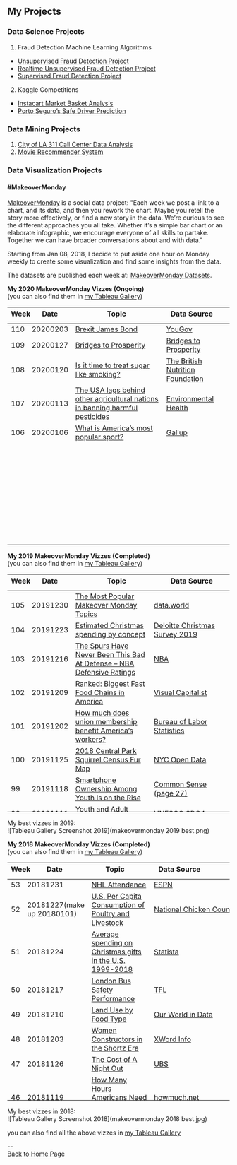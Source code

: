 <head>
 <!-- Global site tag (gtag.js) - Google Analytics -->
<script async src="https://www.googletagmanager.com/gtag/js?id=UA-112502179-1"></script>
<script>
  window.dataLayer = window.dataLayer || [];
  function gtag(){dataLayer.push(arguments);}
  gtag('js', new Date());

  gtag('config', 'UA-112502179-1');
</script>
</head>

## My Projects

### Data Science Projects
1. Fraud Detection Machine Learning Algorithms
 - [Unsupervised Fraud Detection Project](https://github.com/yudong-94/Unsupervised-Fraud-Detection-Algorithm)
 - [Realtime Unsupervised Fraud Detection Project](https://github.com/yudong-94/Realtime-Unsupervised-Fraud-Detection-Algorithm)
 - [Supervised Fraud Detection Project](https://github.com/yudong-94/Supervised-Fraud-Detection-Algorithm)
2. Kaggle Competitions
 - [Instacart Market Basket Analysis](https://github.com/yudong-94/Kaggle-Instacart-Market-Basket-Analysis)
 - [Porto Seguro’s Safe Driver Prediction](https://github.com/yudong-94/Kaggle-Safe-Driver-Prediction)


### Data Mining Projects
1. [City of LA 311 Call Center Data Analysis](https://github.com/yudong-94/City-of-LA-311-Call-Center-Data-Analysis)
2. [Movie Recommender System](https://github.com/yudong-94/My-Movie-Recommender)


### Data Visualization Projects


#### \#MakeoverMonday

[MakeoverMonday](http://www.makeovermonday.co.uk/) is a social data project:
"Each week we post a link to a chart, and its data, and then you rework the chart.
Maybe you retell the story more effectively, or find a new story in the data.
We’re curious to see the different approaches you all take. Whether it’s a simple bar chart or an elaborate infographic, we encourage everyone of all skills to partake.
Together we can have broader conversations about and with data."

Starting from Jan 08, 2018, I decide to put aside one hour on Monday weekly to create some visualization and find some insights from the data.

The datasets are published each week at: [MakeoverMonday Datasets](http://www.makeovermonday.co.uk/data/).  


**My 2020 MakeoverMonday Vizzes (Ongoing)**  
(you can also find them in [my Tableau Gallery](https://public.tableau.com/profile/yu.dong#!/))  
  

<table>
<thead style="display:block;width:100%;">
<tr style="display:block;">
<th align="left" width="5%">Week</th>
<th width="15%">Date</th>
<th width="50%">Topic</th>
<th align="left" width="30%">Data Source</th>
</tr>
</thead>
<tbody style="display:block;height:500px;overflow:auto;width:100%;">
<tr>
<td align="left">110</td>
<td>20200203</td>
<td><a href="https://yudong-94.github.io/personal-website/projects/data%20viz/MakeOverMonday20200203">Brexit James Bond</a></td>
<td align="left"><a href="https://d25d2506sfb94s.cloudfront.net/cumulus_uploads/document/sur4dbksy5/Bond_180925_ResultsWithCode.pdf">YouGov</a></td>
</tr>
<tr>
<td align="left">109</td>
<td>20200127</td>
<td><a href="https://yudong-94.github.io/personal-website/projects/data%20viz/MakeOverMonday20200127">Bridges to Prosperity</a></td>
<td align="left"><a href="https://bridges.app.box.com/s/pdvbowjrsakl6t2mmx0zpnzm1f1tzzu2">Bridges to Prosperity</a></td>
</tr>
<tr>
<td align="left">108</td>
<td>20200120</td>
<td><a href="https://yudong-94.github.io/personal-website/projects/data%20viz/MakeOverMonday20200120">Is it time to treat sugar like smoking?</a></td>
<td align="left"><a href="https://www.nutrition.org.uk/nutritioninthenews/new-reports/ndnsyears7and8.html">The British Nutrition Foundation</a></td>
</tr>
<tr>
<td align="left">107</td>
<td>20200113</td>
<td><a href="https://yudong-94.github.io/personal-website/projects/data%20viz/MakeOverMonday20200113">The USA lags behind other agricultural nations in banning harmful pesticides</a></td>
<td align="left"><a href="https://ehjournal.biomedcentral.com/articles/10.1186/s12940-019-0488-0">Environmental Health</a></td>
</tr>
<tr>
<td align="left">106</td>
<td>20200106</td>
<td><a href="https://yudong-94.github.io/personal-website/projects/data%20viz/MakeOverMonday20200106">What is America’s most popular sport?</a></td>
<td align="left"><a href="https://news.gallup.com/poll/4735/sports.aspx#1">Gallup</a></td>
</tr>
</tbody>
</table>


  
  
**My 2019 MakeoverMonday Vizzes (Completed)**  
(you can also find them in [my Tableau Gallery](https://public.tableau.com/profile/yu.dong#!/))  


<table>
<thead style="display:block;width:100%;">
<tr style="display:block;">
<th align="left" width="5%">Week</th>
<th width="15%">Date</th>
<th width="50%">Topic</th>
<th align="left" width="30%">Data Source</th>
</tr>
</thead>
<tbody style="display:block;height:500px;overflow:auto;width:100%;">
<tr>
<td align="left">105</td>
<td>20191230</td>
<td><a href="https://yudong-94.github.io/personal-website/projects/data%20viz/MakeOverMonday20191230">The Most Popular Makeover Monday Topics</a></td>
<td align="left"><a href="https://data.world/makeovermonday/2019w53">data.world</a></td>
</tr>
<tr>
<td align="left">104</td>
<td>20191223</td>
<td><a href="https://yudong-94.github.io/personal-website/projects/data%20viz/MakeOverMonday20191223">Estimated Christmas spending by concept</a></td>
<td align="left"><a href="https://www2.deloitte.com/uk/en/pages/consumer-business/articles/deloitte-christmas-survey-2019.html">Deloitte Christmas Survey 2019</a></td>
</tr>
<tr>
<td align="left">103</td>
<td>20191216</td>
<td><a href="https://yudong-94.github.io/personal-website/projects/data%20viz/MakeOverMonday20191216">The Spurs Have Never Been This Bad At Defense – NBA Defensive Ratings</a></td>
<td align="left"><a href="https://stats.nba.com/teams/defense/?sort=DEF_RATING&dir=-1&Season=2019-20&SeasonType=Regular%20Season">NBA</a></td>
</tr>
<tr>
<td align="left">102</td>
<td>20191209</td>
<td><a href="https://yudong-94.github.io/personal-website/projects/data%20viz/MakeOverMonday20191209">Ranked: Biggest Fast Food Chains in America</a></td>
<td align="left"><a href="https://www.visualcapitalist.com/biggest-fast-food-chains-in-america/">Visual Capitalist</a></td>
</tr>
<tr>
<td align="left">101</td>
<td>20191202</td>
<td><a href="https://yudong-94.github.io/personal-website/projects/data%20viz/MakeOverMonday20191202">How much does union membership benefit America’s workers?</a></td>
<td align="left"><a href="https://www.bls.gov/webapps/legacy/cpslutab2.htm">Bureau of Labor Statistics</a></td>
</tr>
<tr>
<td align="left">100</td>
<td>20191125</td>
<td><a href="https://yudong-94.github.io/personal-website/projects/data%20viz/MakeOverMonday20191125">2018 Central Park Squirrel Census Fur Map</a></td>
<td align="left"><a href="https://data.cityofnewyork.us/Environment/2018-Central-Park-Squirrel-Census-Squirrel-Data/vfnx-vebw">NYC Open Data</a></td>
</tr>
<tr>
<td align="left">99</td>
<td>20191118</td>
<td><a href="https://yudong-94.github.io/personal-website/projects/data%20viz/MakeOverMonday20191118">Smartphone Ownership Among Youth Is on the Rise</a></td>
<td align="left"><a href="https://www.commonsensemedia.org/sites/default/files/uploads/research/2019-census-8-to-18-full-report-updated.pdf">Common Sense (page 27)</a></td>
</tr>
<tr>
<td align="left">98</td>
<td>20191111</td>
<td><a href="https://yudong-94.github.io/personal-website/projects/data%20viz/MakeOverMonday20191111">Youth and Adult Literacy Rates</a></td>
<td align="left"><a href="http://data.uis.unesco.org/index.aspx?queryid=3482">UNESCO SDG4</a></td>
</tr>
<tr>
<td align="left">97</td>
<td>20191104</td>
<td><a href="https://yudong-94.github.io/personal-website/projects/data%20viz/MakeOverMonday20191104">Las Vegas Convention Attendance & Visitor Traffic: Jan 1970-Oct 2019</a></td>
<td align="left"><a href="https://www.lvcva.com/stats-and-facts/visitor-statistics/">Las Vegas Convention and Visitors Authority</a></td>
</tr>
<tr>
<td align="left">96</td>
<td>20191028</td>
<td><a href="https://yudong-94.github.io/personal-website/projects/data%20viz/MakeOverMonday20191028">World Cities Ranked by Average Annual Sunshine Hours</a></td>
<td align="left"><a href="https://en.m.wikipedia.org/wiki/List_of_cities_by_sunshine_duration">Wikipedia</a></td>
</tr>
<tr>
<td align="left">95</td>
<td>20191021</td>
<td><a href="https://yudong-94.github.io/personal-website/projects/data%20viz/MakeOverMonday20191021">The age at which most people are dying by suicide</a></td>
<td align="left"><a href="https://data.world/makeovermonday/2019w43">Office for National Statistics</a></td>
</tr>
<tr>
<td align="left">94</td>
<td>20191014</td>
<td><a href="https://yudong-94.github.io/personal-website/projects/data%20viz/MakeOverMonday20191014">Ironman World Championship Medalists</a></td>
<td align="left"><a href="https://en.wikipedia.org/wiki/Ironman_World_Championship">Wikipedia</a></td>
</tr>
<tr>
<td align="left">93</td>
<td>20191007</td>
<td><a href="https://yudong-94.github.io/personal-website/projects/data%20viz/MakeOverMonday20191007">Donations accepted by political parties</a></td>
<td align="left"><a href="http://search.electoralcommission.org.uk/?currentPage=1&rows=10&sort=AcceptedDate&order=desc&tab=1&et=pp&et=ppm&et=tp&et=perpar&et=rd&isIrishSourceYes=true&isIrishSourceNo=true&prePoll=false&postPoll=true&register=gb&register=ni&register=none&optCols=Register&optCols=CampaigningName&optCols=AccountingUnitsAsCentralParty&optCols=IsSponsorship&optCols=IsIrishSource&optCols=RegulatedDoneeType&optCols=CompanyRegistrationNumber&optCols=Postcode&optCols=NatureOfDonation&optCols=PurposeOfVisit&optCols=DonationAction&optCols=ReportedDate&optCols=IsReportedPrePoll&optCols=ReportingPeriodName&optCols=IsBequest&optCols=IsAggregation">The Electoral Commission</a></td>
</tr>
<tr>
<td align="left">92</td>
<td>20190930</td>
<td><a href="https://yudong-94.github.io/personal-website/projects/data%20viz/MakeOverMonday20190930">London Population Predictions</a></td>
<td align="left"><a href="https://data.london.gov.uk/download/projections/fcda413b-2b3a-44cd-a692-242bc45ffe24/central_trend_2017_base.xlsx">London Datastore</a></td>
</tr>
<tr>
<td align="left">91</td>
<td>20190923</td>
<td><a href="https://yudong-94.github.io/personal-website/projects/data%20viz/MakeOverMonday20190923">Evictions in San Francisco</a></td>
<td align="left"><a href="https://data.sfgov.org/Housing-and-Buildings/Eviction-Notices/5cei-gny5">DataSF</a></td>
</tr>
<tr>
<td align="left">90</td>
<td>20190916</td>
<td><a href="https://yudong-94.github.io/personal-website/projects/data%20viz/MakeOverMonday20190916">Positive Impact Events – Committments from the Event Industry for the Sustainable Development Goals</a></td>
<td align="left"><a href="https://events.myworld2030.org/">MyWorld2030 Events Survey</a></td>
</tr>
<tr>
<td align="left">89</td>
<td>20190909</td>
<td><a href="https://yudong-94.github.io/personal-website/projects/data%20viz/MakeOverMonday20190909">James Patterson Book Checkouts at Seattle Libraries</a></td>
<td align="left"><a href="https://data.seattle.gov/Community/Checkouts-by-Title/tmmm-ytt6/data">Seattle Open Data</a></td>
</tr>
<tr>
<td align="left">88</td>
<td>20190902</td>
<td><a href="https://yudong-94.github.io/personal-website/projects/data%20viz/MakeOverMonday20190902">Fall is favorite season for most Americans</a></td>
<td align="left"><a href="https://today.yougov.com/topics/lifestyle/articles-reports/2013/06/10/fall-favorite-season-most-americans-33-heartland-l">YouGov</a></td>
</tr>
<tr>
<td align="left">87</td>
<td>20190826</td>
<td><a href="https://yudong-94.github.io/personal-website/projects/data%20viz/MakeOverMonday20190826">PCs to Become the Smallest Gaming Platform in 2018</a></td>
<td align="left"><a href="https://www.statista.com/chart/13789/worldwide-video-game-revenue-forecast/">Statista</a></td>
</tr>
<tr>
<td align="left">86</td>
<td>20190819</td>
<td><a href="https://yudong-94.github.io/personal-website/projects/data%20viz/MakeOverMonday20190819">Americans touch their smartphones 2,617 times a day</a></td>
<td align="left"><a href="https://www.pewinternet.org/2018/08/22/how-teens-and-parents-navigate-screen-time-and-device-distractions/pi_2018-08-22_teens-screentime_0-01/">Pew Research Center</a></td>
</tr>
<tr>
<td align="left">85</td>
<td>20190812</td>
<td><a href="https://yudong-94.github.io/personal-website/projects/data%20viz/MakeOverMonday20190812">A bird’s-eye view of clinical trials</a></td>
<td align="left"><a href="https://www.aerodatalab.org/birds-eye-view-of-research-landscape">Aero Data Lab</a></td>
</tr>
<tr>
<td align="left">84</td>
<td>20190805</td>
<td><a href="https://yudong-94.github.io/personal-website/projects/data%20viz/MakeOverMonday20190805">The power switch: tracking Britain’s record coal-free run</a></td>
<td align="left"><a href="https://www.gridwatch.templar.co.uk/download.php">Gridwatch</a></td>
</tr>
<tr>
<td align="left">83</td>
<td>20190729</td>
<td><a href="https://yudong-94.github.io/personal-website/projects/data%20viz/MakeOverMonday20190729">STD Infections Rates in America</a></td>
<td align="left"><a href="https://wonder.cdc.gov/controller/datarequest/D128">CDC</a></td>
</tr>
<tr>
<td align="left">82</td>
<td>20190722</td>
<td><a href="https://yudong-94.github.io/personal-website/projects/data%20viz/MakeOverMonday20190722">Arsenal FC’s 2018/19 season</a></td>
<td align="left"><a href="https://www.premierleague.com/stats/top/players/goals">Premier League Stat Center</a></td>
</tr>
<tr>
<td align="left">81</td>
<td>20190715</td>
<td><a href="https://yudong-94.github.io/personal-website/projects/data%20viz/MakeOverMonday20190715">The share of Americans not having sex has reached a record high</a></td>
<td align="left"><a href="https://gssdataexplorer.norc.org/variables/5057/vshow">General Social Survey</a></td>
</tr>
<tr>
<td align="left">80</td>
<td>20190708</td>
<td><a href="https://yudong-94.github.io/personal-website/projects/data%20viz/MakeOverMonday20190708">Asylum Applications in EU</a></td>
<td align="left"><a href="http://appsso.eurostat.ec.europa.eu/nui/show.do?dataset=migr_asyappctza&lang=en">Eurostsat</a></td>
</tr>
<tr>
<td align="left">79</td>
<td>20190701</td>
<td><a href="https://yudong-94.github.io/personal-website/projects/data%20viz/MakeOverMonday20190701">Game of Thrones Deaths</a></td>
<td align="left"><a href="https://data.world/datasaurusrex/game-of-thones-deaths">David Murphy</a></td>
</tr>
<tr>
<td align="left">78</td>
<td>20190624</td>
<td><a href="https://yudong-94.github.io/personal-website/projects/data%20viz/MakeOverMonday20190624">Alcohol Consumption By Country</a></td>
<td align="left"><a href="https://www.worldatlas.com/articles/who-drinks-the-most-alcohol-consumption-by-country.html">World Atlas</a></td>
</tr>
<tr>
<td align="left">77</td>
<td>20190617</td>
<td><a href="https://yudong-94.github.io/personal-website/projects/data%20viz/MakeOverMonday20190617">Berlin Airbnb Ratings</a></td>
<td align="left"><a href="http://insideairbnb.com/get-the-data.html" rel="nofollow">Inside Airbnb</a></td>
</tr>
<tr>
<td align="left">76</td>
<td>20190610</td>
<td><a href="https://yudong-94.github.io/personal-website/projects/data%20viz/MakeOverMonday20190610">Is it wrong for same-sex couples to have sexual relations?</a></td>
<td align="left"><a href="https://gssdataexplorer.norc.org/trends/Gender%20&%20Marriage?measure=homosex" rel="nofollow">GSS Data Explorer</a></td>
</tr>
<tr>
<td align="left">75</td>
<td>20190603</td>
<td><a href="https://yudong-94.github.io/personal-website/projects/data%20viz/MakeOverMonday20190603">Sleepless in America?</a></td>
<td align="left"><a href="https://www.bls.gov/tus/database.htm" rel="nofollow">American Time Use Survey</a></td>
</tr>
<tr>
<td align="left">74</td>
<td>20190527</td>
<td><a href="https://yudong-94.github.io/personal-website/projects/data%20viz/MakeOverMonday20190527">CO2 emissions per capita</a></td>
<td align="left"><a href="http://api.worldbank.org/v2/en/indicator/EN.ATM.CO2E.PC?downloadformat=csv" rel="nofollow">World Bank</a></td>
</tr>
<tr>
<td align="left">73</td>
<td>20190520</td>
<td><a href="https://yudong-94.github.io/personal-website/projects/data%20viz/MakeOverMonday20190520">North American Bear Attacks</a></td>
<td align="left"><a href="https://en.wikipedia.org/wiki/List_of_fatal_bear_attacks_in_North_America" rel="nofollow">Wikipedia</a></td>
</tr>
<tr>
<td align="left">72</td>
<td>20190513</td>
<td><a href="https://yudong-94.github.io/personal-website/projects/data%20viz/MakeOverMonday20190513">Rhino Poaching in South Africa</a></td>
<td align="left"><a href="http://www.poachingfacts.com/poaching-statistics/rhino-poaching-statistics/" rel="nofollow">Department of Environmental Affairs</a></td>
</tr>
<tr>
<td align="left">71</td>
<td>20190506</td>
<td><a href="https://yudong-94.github.io/personal-website/projects/data%20viz/MakeOverMonday20190506">Major League Baseball Most Efficient Batters</a></td>
<td align="left"><a href="http://www.seanlahman.com/baseball-archive/statistics" rel="nofollow">Lahman’s Baseball Database</a></td>
</tr>
<tr>
<td align="left">70</td>
<td>20190429</td>
<td><a href="https://yudong-94.github.io/personal-website/projects/data%20viz/MakeOverMonday20190429">ISS Spacewalks</a></td>
<td align="left"><a href="https://www.nasa.gov/mission_pages/station/spacewalks/" rel="nofollow">NASA</a></td>
</tr>
<tr>
<td align="left">69</td>
<td>20190422</td>
<td><a href="https://yudong-94.github.io/personal-website/projects/data%20viz/MakeOverMonday20190422">Steph Curry’s Stadium Popcorn Rankings</a></td>
<td align="left"><a href="https://twitter.com/StephenCurry30" rel="nofollow">Stephen Curry</a></td>
</tr>
<tr>
<td align="left">68</td>
<td>20190415</td>
<td><a href="https://yudong-94.github.io/personal-website/projects/data%20viz/MakeOverMonday20190415">The words in ‘Info We Trust’</a></td>
<td align="left"><a href="https://infowetrust.com/inspire/" rel="nofollow">RJ Andrews (Author)</a></td>
</tr>
<tr>
<td align="left">67</td>
<td>20190408</td>
<td><a href="https://yudong-94.github.io/personal-website/projects/data%20viz/MakeOverMonday20190408">Ranking the States by Fiscal Condition</a></td>
<td align="left"><a href="https://www.mercatus.org/statefiscalrankings" rel="nofollow">Mercatus Center</a></td>
</tr>
<tr>
<td align="left">66</td>
<td>20190401</td>
<td><a href="https://yudong-94.github.io/personal-website/projects/data%20viz/MakeOverMonday20190401">Wastes on UK Beaches</a></td>
<td align="left"><a href="https://www.mcsuk.org/media/GBBC_2017_Report.pdf" rel="nofollow">Great British Beach Clean Report 2017</a></td>
</tr>
<tr>
<td align="left">65</td>
<td>20190325</td>
<td><a href="https://yudong-94.github.io/personal-website/projects/data%20viz/MakeOverMonday20190325">Consumer Spending by Generation</a></td>
<td align="left"><a href="https://finance.yahoo.com/news/chart-reveals-huge-difference-millennials-201133732.html" rel="nofollow">Bank of America Merrill Lynch</a></td>
</tr>
<tr>
<td align="left">64</td>
<td>20190318</td>
<td><a href="https://yudong-94.github.io/personal-website/projects/data%20viz/MakeOverMonday20190318">How do we really feel about women leaders?</a></td>
<td align="left"><a href="https://www2.kantar.com/l/208642/2018-11-23/823bj/208642/80069/The_Reykjavik_Index_for_Leadership_Report_DIGITAL.pdf" rel="nofollow">The Reykjavik Index for Leadership</a></td>
</tr>
<tr>
<td align="left">63</td>
<td>20190311</td>
<td><a href="https://yudong-94.github.io/personal-website/projects/data%20viz/MakeOverMonday20190311">Philadelphia Real Estate Transfers</a></td>
<td align="left"><a href="https://www.opendataphilly.org/" rel="nofollow">OpenDataPhilly</a></td>
</tr>
<tr>
<td align="left">62</td>
<td>20190304</td>
<td><a href="https://yudong-94.github.io/personal-website/projects/data%20viz/MakeOverMonday20190304">World Development Indicators – Health and Equality</a></td>
<td align="left"><a href="https://datacatalog.worldbank.org/dataset/world-development-indicators" rel="nofollow">World Bank</a></td>
</tr>
<tr>
<td align="left">61</td>
<td>20190225</td>
<td><a href="https://yudong-94.github.io/personal-website/projects/data%20viz/MakeOverMonday20190225">Economic value of the bicycle industry</a></td>
<td align="left"><a href="http://www.sqw.co.uk/" rel="nofollow">SQW</a></td>
</tr>
<tr>
<td align="left">60</td>
<td>20190218</td>
<td><a href="https://yudong-94.github.io/personal-website/projects/data%20viz/MakeOverMonday20190218">Which States Produce the Most Wind Energy</a></td>
<td align="left"><a href="https://www.chooseenergy.com/news/article/best-worst-ranked-states-wind-power/" rel="nofollow">American Wind Energy Association via Choose Engery</a></td>
</tr>
<tr>
<td align="left">59</td>
<td>20190211</td>
<td><a href="https://yudong-94.github.io/personal-website/projects/data%20viz/MakeOverMonday20190211">Trump’s “Executive Time”</a></td>
<td align="left"><a href="https://www.axios.com/donald-trump-private-schedules-leak-executive-time-34e67fbb-3af6-48df-aefb-52e02c334255.html" rel="nofollow">Axios</a></td>
</tr>
<tr>
<td align="left">58</td>
<td>20190204</td>
<td><a href="https://yudong-94.github.io/personal-website/projects/data%20viz/MakeOverMonday20190204">How Chinese New Year Compares With Thanksgiving</a></td>
<td align="left"><a href="https://www.statista.com/chart/3246/how-chinese-new-year-compares-with-thanksgiving/" rel="nofollow">Bloomberg via Statista</a></td>
</tr>
<tr>
<td align="left">57</td>
<td>20190128</td>
<td><a href="https://yudong-94.github.io/personal-website/projects/data%20viz/MakeOverMonday20190128">Digital Economy and Society Index (DESI)</a></td>
<td align="left"><a href="https://digital-agenda-data.eu/charts/desi-components" rel="nofollow">European Commission</a></td>
</tr>
<tr>
<td align="left">56</td>
<td>20190121</td>
<td><a href="https://yudong-94.github.io/personal-website/projects/data%20viz/MakeOverMonday20190121">Energy Use at 10 Downing Street</a></td>
<td align="left"><a href="https://platform.carbonculture.net/apps/studydata/data-download?year=2018&id=9&subject=places" rel="nofollow">CarbonCulture</a></td>
</tr>
<tr>
<td align="left">55</td>
<td>20190114</td>
<td><a href="https://yudong-94.github.io/personal-website/projects/data%20viz/MakeOverMonday20190114">How many people earned the Federal minimum wage or less in each State?</a></td>
<td align="left"><a href="https://www.bls.gov/opub/reports/minimum-wage/2017/home.htm" rel="nofollow">Bureau of Labor Statistics</a></td>
</tr>
<tr>
<td align="left">54</td>
<td>20190107</td>
<td><a href="https://yudong-94.github.io/personal-website/projects/data%20viz/MakeOverMonday20190107">Press Freedom’s Dark Horizon</a></td>
<td align="left"><a href="https://freedomhouse.org/sites/default/files/FOTP1980-FOTP2017_Public-Data.xlsx" rel="nofollow">Freedomhouse.org</a></td>
</tr>
</tbody>
</table>



My best vizzes in 2019:  
![Tableau Gallery Screenshot 2019](makeovermonday 2019 best.png)  



**My 2018 MakeoverMonday Vizzes (Completed)**  
(you can also find them in [my Tableau Gallery](https://public.tableau.com/profile/yu.dong#!/))  

<table>
<thead style="display:block;width:100%;">
<tr style="display:block;">
<th align="left" width="3%">Week</th>
<th width="20%">Date</th>
<th width="40%">Topic</th>
<th align="left" width="37%">Data Source</th>
</tr>
</thead>
<tbody style="display:block;height:500px;overflow:auto;width:100%;">
<tr>
<td align="left">53</td>
<td>20181231</td>
<td><a href="https://yudong-94.github.io/personal-website/projects/data%20viz/MakeOverMonday20181231">NHL Attendance</a></td>
<td align="left"><a href="http://www.espn.com/nhl/attendance/_/year/2018" rel="nofollow">ESPN</a></td>
</tr>
<tr>
<td align="left">52</td>
<td>20181227(make up 20180101)</td>
<td><a href="https://yudong-94.github.io/personal-website/projects/data%20viz/MakeOverMonday20181227">U.S. Per Capita Consumption of Poultry and Livestock</a></td>
<td align="left"><a href="http://www.nationalchickencouncil.org/about-the-industry/statistics/per-capita-consumption-of-poultry-and-livestock-1965-to-estimated-2012-in-pounds/" rel="nofollow">National Chicken Council</a></td>
</tr>
<tr>
<td align="left">51</td>
<td>20181224</td>
<td><a href="https://yudong-94.github.io/personal-website/projects/data%20viz/MakeOverMonday20181224">Average spending on Christmas gifts in the U.S. 1999-2018</a></td>
<td align="left"><a href="https://www.statista.com/statistics/246963/christmas-spending-in-the-us-during-november/" rel="nofollow">Statista</a></td>
</tr>
<tr>
<td align="left">50</td>
<td>20181217</td>
<td><a href="https://yudong-94.github.io/personal-website/projects/data%20viz/MakeOverMonday20181217">London Bus Safety Performance</a></td>
<td align="left"><a href="https://tfl.gov.uk/corporate/publications-and-reports/bus-safety-data" rel="nofollow">TFL</a></td>
</tr>
<tr>
<td align="left">49</td>
<td>20181210</td>
<td><a href="https://yudong-94.github.io/personal-website/projects/data%20viz/MakeOverMonday20181210">Land Use by Food Type</a></td>
<td align="left"><a href="https://ourworldindata.org/grapher/land-use-per-gram-of-protein-by-food-type" rel="nofollow">Our World in Data</a></td>
</tr>
<tr>
<td align="left">48</td>
<td>20181203</td>
<td><a href="https://yudong-94.github.io/personal-website/projects/data%20viz/MakeOverMonday20181203">Women Constructors in the Shortz Era</a></td>
<td align="left"><a href="https://www.xwordinfo.com/" rel="nofollow">XWord Info</a></td>
</tr>
<tr>
<td align="left">47</td>
<td>20181126</td>
<td><a href="https://yudong-94.github.io/personal-website/projects/data%20viz/MakeOverMonday20181126">The Cost of A Night Out</a></td>
<td align="left"><a href="https://www.ubs.com/microsites/prices-earnings/en/stories/7-dinner-in-paris-party-in-miami-the-cheapest-and-priciest-cities-for-a-night-out/" rel="nofollow">UBS</a></td>
</tr>
<tr>
<td align="left">46</td>
<td>20181119</td>
<td><a href="https://yudong-94.github.io/personal-website/projects/data%20viz/MakeOverMonday20181119">How Many Hours Americans Need to Work to Pay Their Mortgage</a></td>
<td align="left"><a href="https://howmuch.net/sources/hours-work-afford-home" rel="nofollow">howmuch.net</a></td>
</tr>
<tr>
<td align="left">45</td>
<td>20181112</td>
<td><a href="https://yudong-94.github.io/personal-website/projects/data%20viz/MakeOverMonday20181112">Diversity in Tech</a></td>
<td align="left"><a href="https://docs.google.com/spreadsheets/d/1e5jevLJTK9Aayob2msk4Ss9qIMCqfris4m_m0kXO-7s/edit#gid=65558231" rel="nofollow">Company and Press Reports</a></td>
</tr>
<tr>
<td align="left">44</td>
<td>20181105</td>
<td><a href="https://yudong-94.github.io/personal-website/projects/data%20viz/MakeOverMonday20181105">US Population Projection by Age Group 2016-2060</a></td>
<td align="left"><a href="https://www.census.gov/data/datasets/2017/demo/popproj/2017-popproj.html" rel="nofollow">United States Census Bureau</a></td>
</tr>
<tr>
<td align="left">43</td>
<td>20181029</td>
<td><a href="https://yudong-94.github.io/personal-website/projects/data%20viz/MakeOverMonday20181029">Washing Hands After Going to the Toilet</a></td>
<td align="left"><a href="https://d25d2506sfb94s.cloudfront.net/cumulus_uploads/document/yifb4ww12p/YouGov%20washing%20hands.pdf" rel="nofollow">YouGov</a></td>
</tr>
<tr>
<td align="left">42</td>
<td>20181022</td>
<td><a href="https://yudong-94.github.io/personal-website/projects/data%20viz/MakeOverMonday20181022">Beer Cost at Every MLB Stadium</a></td>
<td align="left"><a href="https://www.teammarketing.com/" rel="nofollow">Team Marketing Report</a></td>
</tr>
<tr>
<td align="left">41</td>
<td>20181015</td>
<td><a href="https://yudong-94.github.io/personal-website/projects/data%20viz/MakeOverMonday20181015">Total Number of Women the House of Representatives: 1917-2018</a></td>
<td align="left"><a href="https://fas.org/sgp/crs/misc/RL30261.pdf" rel="nofollow">Congressional Research Service</a></td>
</tr>
<tr>
<td align="left">40</td>
<td>20181008</td>
<td><a href="https://yudong-94.github.io/personal-website/projects/data%20viz/MakeOverMonday20181008">5-Year Cancer Survival Rates in US</a></td>
<td align="left"><a href="https://ourworldindata.org/cancer#are-death-rates-from-cancer-rising" rel="nofollow">Our World in Data</a></td>
</tr>
<tr>
<td align="left">39</td>
<td>20181001</td>
<td><a href="https://yudong-94.github.io/personal-website/projects/data%20viz/MakeOverMonday20181001">Avocado Prices</a></td>
<td align="left"><a href="http://www.hassavocadoboard.com/retail/volume-and-price-data" rel="nofollow">Hass Avocado Board</a></td>
</tr>
<tr>
<td align="left">38</td>
<td>20180924</td>
<td><a href="https://yudong-94.github.io/personal-website/projects/data%20viz/MakeOverMonday20180924">Visualzing Equality</a></td>
<td align="left"><a href="http://data.em2030.org/wp-content/uploads/2018/09/EM2030-2018-Global-Report.pdf" rel="nofollow">EM 2030</a></td>
</tr>
<tr>
<td align="left">37</td>
<td>20180917</td>
<td><a href="https://yudong-94.github.io/personal-website/projects/data%20viz/MakeOverMonday20180917">Train Versus Plane in Europe</a></td>
<td align="left"><a href="https://github.com/dw-data/travel-cost">DW Data</a></td>
</tr>
<tr>
<td align="left">36</td>
<td>20180910</td>
<td><a href="https://yudong-94.github.io/personal-website/projects/data%20viz/MakeOverMonday20180910">Paying the President</a></td>
<td align="left"><a href="https://www.propublica.org/datastore/dataset/spending-at-trump-properties" rel="nofollow">ProPublica</a></td>
</tr>
<tr>
<td align="left">35</td>
<td>20180903</td>
<td><a href="https://yudong-94.github.io/personal-website/projects/data%20viz/MakeOverMonday20180903">Nike Factory Locations</a></td>
<td align="left"><a href="http://manufacturingmap.nikeinc.com/" rel="nofollow">Nike Inc.</a></td>
</tr>
<tr>
<td align="left">34</td>
<td>20180827</td>
<td><a href="https://yudong-94.github.io/personal-website/projects/data%20viz/MakeOverMonday20180827">Wearable Devices</a></td>
<td align="left"><a href="https://www.crowdflower.com/data-for-everyone/" rel="nofollow">Figure Eight</a></td>
</tr>
<tr>
<td align="left">33</td>
<td>20180820</td>
<td><a href="https://yudong-94.github.io/personal-website/projects/data%20viz/MakeOverMonday20180820">ACLED: Visualizing Conflict</a></td>
<td align="left"><a href="https://www.acleddata.com/data/" rel="nofollow">ACLED</a></td>
</tr>
<tr>
<td align="left">32</td>
<td>20180813</td>
<td><a href="https://yudong-94.github.io/personal-website/projects/data%20viz/MakeOverMonday20180813">Anthony Bourdain’s Travels</a></td>
<td align="left"><a href="https://twitter.com/christinezhang" rel="nofollow">@ChristineZhang</a></td>
</tr>
<tr>
<td align="left">31</td>
<td>20180806</td>
<td><a href="https://yudong-94.github.io/personal-website/projects/data%20viz/MakeOverMonday20180806">How Much Your Country Spends on Research &amp; Development</a></td>
<td align="left"><a href="http://data.uis.unesco.org/Index.aspx?DataSetCode=SCN_DS" rel="nofollow">UNESCO Institute for Statistics</a></td>
</tr>
<tr>
<td align="left">30</td>
<td>20180730</td>
<td><a href="https://yudong-94.github.io/personal-website/projects/data%20viz/MakeOverMonday20180730">Big Mac Index</a></td>
<td align="left"><a href="https://github.com/TheEconomist/big-mac-data/tree/master/output-data">The Economist</a></td>
</tr>
<tr>
<td align="left">29</td>
<td>20180723</td>
<td><a href="https://yudong-94.github.io/personal-website/projects/data%20viz/MakeOverMonday20180723">OECD Parental Leave System</a></td>
<td align="left"><a href="https://www.oecd.org/els/soc/PF2_1_Parental_leave_systems.pdf" rel="nofollow">OECD</a></td>
</tr>
<tr>
<td align="left">28</td>
<td>20180716</td>
<td><a href="https://yudong-94.github.io/personal-website/projects/data%20viz/MakeOverMonday20180716">Historical NBA Team Spending Against the Cap</a></td>
<td align="left"><a href="http://www.celticshub.com/2017/12/07/nba-player-salaries-1991-2017/" rel="nofollow">CeltsHub</a></td>
</tr>
<tr>
<td align="left">27</td>
<td>20180709</td>
<td><a href="https://yudong-94.github.io/personal-website/projects/data%20viz/MakeOverMonday20180709">Volcano Eruptions</a></td>
<td align="left"><a href="https://volcano.si.edu/list_volcano_holocene.cfm" rel="nofollow">Global Volcanism Program</a></td>
</tr>
<tr>
<td align="left">26</td>
<td>20180702</td>
<td><a href="https://yudong-94.github.io/personal-website/projects/data%20viz/MakeOverMonday20180702">Rat Sightings in NYC</a></td>
<td align="left"><a href="https://nycopendata.socrata.com/Social-Services/Rat-Sightings/3q43-55fe/data" rel="nofollow">NYC Open Data</a></td>
</tr>
<tr>
<td align="left">25</td>
<td>20180625</td>
<td><a href="https://yudong-94.github.io/personal-website/projects/data%20viz/MakeOverMonday20180625">London Cycle Hire Usage</a></td>
<td align="left"><a href="http://cycling.data.tfl.gov.uk/" rel="nofollow">Transport for London</a></td>
</tr>
<tr>
<td align="left">24</td>
<td>20180618</td>
<td><a href="https://yudong-94.github.io/personal-website/projects/data%20viz/MakeOverMonday20180618">U.S. Influenza Surveillance Report</a></td>
<td align="left"><a href="https://gis.cdc.gov/grasp/fluview/fluportaldashboard.html" rel="nofollow">CDC</a></td>
</tr>
<tr>
<td align="left">23</td>
<td>20180611</td>
<td><a href="https://yudong-94.github.io/personal-website/projects/data%20viz/MakeOverMonday20180611">Tourism Density Index</a></td>
<td align="left"><a href="https://intrepidgroup.bynder.com/transfer/bdd0abcac448329ed4c9057327b6ca660742e4b5ea16f18bd5a343b2c6d0d0c8" rel="nofollow">Intrepid Travel</a></td>
</tr>
<tr>
<td align="left">22</td>
<td>20180604</td>
<td><a href="https://yudong-94.github.io/personal-website/projects/data%20viz/MakeOverMonday20180604">UK Gender Gap</a></td>
<td align="left"><a href="https://www.gov.uk/report-gender-pay-gap-data" rel="nofollow">GOV.UK</a></td>
</tr>
<tr>
<td align="left">21</td>
<td>20180528</td>
<td><a href="https://yudong-94.github.io/personal-website/projects/data%20viz/MakeOverMonday20180528">The World’s Most Expensive Prime Property</a></td>
<td align="left"><a href="https://www.weforum.org/agenda/2018/04/chart-of-the-day-the-worlds-most-expensive-prime-property" rel="nofollow">WeForum</a></td>
</tr>
<tr>
<td align="left">20</td>
<td>20180521</td>
<td><a href="https://yudong-94.github.io/personal-website/projects/data%20viz/MakeOverMonday20180521">Premier League Rank Prediction Vesus Reality</a></td>
<td align="left"><a href="https://amp.theguardian.com/football/2018/may/15/premier-league-2017-18-season-predictions-versus-reality" rel="nofollow">The Guardian</a></td>
</tr>
<tr>
<td align="left">19</td>
<td>20180514</td>
<td><a href="https://yudong-94.github.io/personal-website/projects/data%20viz/MakeOverMonday20180514">Traffic Jam in Europe</a></td>
<td align="left"><a href="http://www.euronews.com/2018/02/07/which-european-commuters-spend-the-most-time-in-traffic-jams-" rel="nofollow">Euronews</a></td>
</tr>
<tr>
<td align="left">18</td>
<td>20180507</td>
<td><a href="https://yudong-94.github.io/personal-website/projects/data%20viz/MakeOverMonday20180507">Toughest Sport by Skill</a></td>
<td align="left"><a href="http://www.espn.com/espn/page2/sportSkills" rel="nofollow">ESPN</a></td>
</tr>
<tr>
<td align="left">17</td>
<td>20180430</td>
<td><a href="https://yudong-94.github.io/personal-website/projects/data%20viz/MakeOverMonday20180430">Bee Colony Loss in the US</a></td>
<td align="left"><a href="https://bip2.beeinformed.org/loss-map/" rel="nofollow">BeeInformed</a></td>
</tr>
<tr>
<td align="left">16</td>
<td>20180423</td>
<td><a href="https://yudong-94.github.io/personal-website/projects/data%20viz/MakeOverMonday20180423">Ecological Footprint per Capita</a></td>
<td align="left"><a href="https://data.world/footprint/nfa-2018-edition" rel="nofollow">Global Footprint Network</a></td>
</tr>
<tr>
<td align="left">15</td>
<td>20180416</td>
<td><a href="https://yudong-94.github.io/personal-website/projects/data%20viz/MakeOverMonday20180416">Zambia Southern Province Confirmed Malaria Cases</a></td>
<td align="left">Simulated data from <a href="http://visualizenomalaria.org" rel="nofollow">http://visualizenomalaria.org</a>, contact <a href="mailto:jdrummey@path.org">jdrummey@path.org</a> for data question</td>
</tr>
<tr>
<td align="left">14</td>
<td>20180409</td>
<td><a href="https://yudong-94.github.io/personal-website/projects/data%20viz/MakeOverMonday20180409">Arctic Sea Ice Extent</a></td>
<td align="left"><a href="https://nsidc.org/" rel="nofollow">National Snow &amp; Ice Data Center</a></td>
</tr>
<tr>
<td align="left">13</td>
<td>20180402</td>
<td><a href="https://yudong-94.github.io/personal-website/projects/data%20viz/MakeOverMonday20180402">World Wine Production</a></td>
<td align="left"><a href="http://www.oiv.int/public/medias/5287/oiv-noteconjmars2017-en.pdf" rel="nofollow">International Organisation of Vine and Wine</a></td>
</tr>
<tr>
<td align="left">12</td>
<td>20180326</td>
<td><a href="https://yudong-94.github.io/personal-website/projects/data%20viz/MakeOverMonday20180326">Top 10 Popular Chocolate Bar Brands in the UK</a></td>
<td align="left"><a href="https://www.cda.eu/" rel="nofollow">CDA</a></td>
</tr>
<tr>
<td align="left">11</td>
<td>20180319</td>
<td><a href="https://yudong-94.github.io/personal-website/projects/data%20viz/MakeOverMonday20180319">UK Pet Population</a></td>
<td align="left"><a href="https://www.pfma.org.uk/pet-population-2017" rel="nofollow">Pet Food Manufacturer’s Association</a></td>
</tr>
<tr>
<td align="left">10</td>
<td>20180312</td>
<td><a href="https://yudong-94.github.io/personal-website/projects/data%20viz/MakeOverMonday20180312">Growth in Irish Whiskey Sales</a></td>
<td align="left">
<a href="https://twitter.com/Bordbia" rel="nofollow">Board Bia</a> via <a href="https://twitter.com/TheIWSR" rel="nofollow">The IWSR</a>
</td>
</tr>
<tr>
<td align="left">9</td>
<td>20180305</td>
<td><a href="https://yudong-94.github.io/personal-website/projects/data%20viz/MakeOverMonday20180305">Survey on Gender Equality Measurements Awareness of Policymakers in Five Countries</a></td>
<td align="left"><a href="http://www.equalmeasures2030.org/products/policymaker-report/" rel="nofollow">Equal Measures 2030</a></td>
</tr>
<tr>
<td align="left">8</td>
<td>20180226</td>
<td><a href="https://yudong-94.github.io/personal-website/projects/data%20viz/MakeOverMonday20180226">World Economic Freedom</a></td>
<td align="left"><a href="https://www.fraserinstitute.org/economic-freedom/dataset" rel="nofollow">Fraser Institute</a></td>
</tr>
<tr>
<td align="left">7</td>
<td>20180219</td>
<td><a href="https://yudong-94.github.io/personal-website/projects/data%20viz/MakeOverMonday20180219">World Drugs and Medicine Trade</a></td>
<td align="left"><a href="http://www.trademap.org/Country_SelProduct_TS.aspx" rel="nofollow">TradeMap.org</a></td>
</tr>
<tr>
<td align="left">6</td>
<td>0180212</td>
<td><a href="https://yudong-94.github.io/personal-website/projects/data%20viz/MakeOverMonday20180212">The Winter Olympics</a></td>
<td align="left"><a href="http://sports-reference.com/" rel="nofollow">Sports-Reference.com</a></td>
</tr>
<tr>
<td align="left">5</td>
<td>20180205</td>
<td><a href="https://yudong-94.github.io/personal-website/projects/data%20viz/MakeOverMonday20180205">US Baseball Players Ethnicity</a></td>
<td align="left"><a href="http://sabr.org/" rel="nofollow">SABR.org</a></td>
</tr>
<tr>
<td align="left">4</td>
<td>20180129</td>
<td><a href="https://yudong-94.github.io/personal-website/projects/data%20viz/MakeOverMonday20180129">Most Profitable Companies</a></td>
<td align="left"><a href="https://www.titlemax.com/" rel="nofollow">TitleMax</a></td>
</tr>
<tr>
<td align="left">3</td>
<td>20180122</td>
<td><a href="https://yudong-94.github.io/personal-website/projects/data%20viz/MakeOverMonday20180122">Movement of Turkey Vultures in North and South America</a></td>
<td align="left"><a href="http://movebank.org/" rel="nofollow">Movebank.org</a></td>
</tr>
<tr>
<td align="left">2</td>
<td>20180115</td>
<td><a href="https://yudong-94.github.io/personal-website/projects/data%20viz/MakeOverMonday20180115">U.S. Household Income Distribution by State</a></td>
<td align="left"><a href="https://factfinder.census.gov/faces/nav/jsf/pages/index.xhtml" rel="nofollow">US Census Bureau</a></td>
</tr>
<tr>
<td align="left" width="5%">1</td>
<td width="15%">20180108</td>
<td width="45%"><a href="https://yudong-94.github.io/personal-website/projects/dataviz/MakeOverMonday20180108">Across the globe, personality is rated as more important than looks</a></td>
<td align="left" width="35%"><a href="https://d25d2506sfb94s.cloudfront.net/cumulus_uploads/document/ucgs0hwj7h/YouGov%20global%20partner%20preferences.pdf" rel="nofollow">YouGov</a></td>
</tr>
</tbody>
</table>

  

My best vizzes in 2018:  
![Tableau Gallery Screenshot 2018](makeovermonday 2018 best.jpg)  

you can also find all the above vizzes in [my Tableau Gallery](https://public.tableau.com/profile/yu.dong#!/)  

--  
<a href="https://yudong-94.github.io/personal-website/" title="Back to Home Page">Back to Home Page</a>
